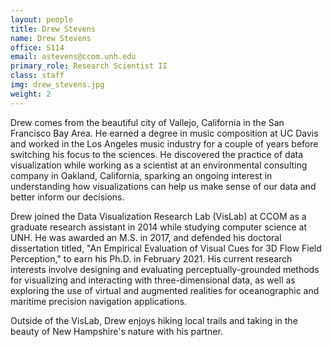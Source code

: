 ```yaml
---
layout: people
title: Drew Stevens
name: Drew Stevens
office: S114
email: astevens@ccom.unh.edu
primary_role: Research Scientist II
class: staff
img: drew_stevens.jpg
weight: 2
---
```


Drew comes from the beautiful city of Vallejo, California in the San Francisco Bay Area. He earned a degree in music composition at UC Davis and worked in the Los Angeles music industry for a couple of years before switching his focus to the sciences. He discovered the practice of data visualization while working as a scientist at an environmental consulting company in Oakland, California, sparking an ongoing interest in understanding how visualizations can help us make sense of our data and better inform our decisions.

Drew joined the Data Visualization Research Lab (VisLab) at CCOM as a graduate research assistant in 2014 while studying computer science at UNH. He was awarded an M.S. in 2017, and defended his doctoral dissertation titled, "An Empirical Evaluation of Visual Cues for 3D Flow Field Perception," to earn his Ph.D. in February 2021. His current research interests involve designing and evaluating perceptually-grounded methods for visualizing and interacting with three-dimensional data, as well as exploring the use of virtual and augmented realities for oceanographic and maritime precision navigation applications.

Outside of the VisLab, Drew enjoys hiking local trails and taking in the beauty of New Hampshire's nature with his partner.